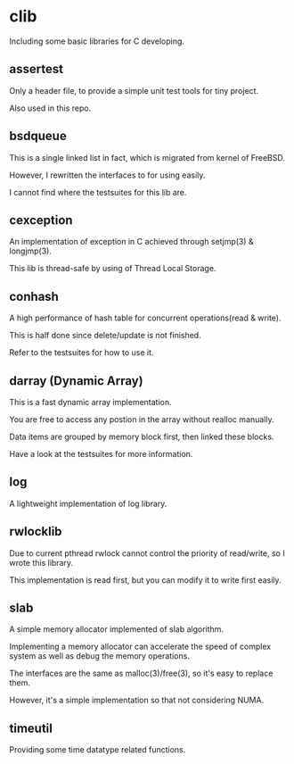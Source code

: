clib
====

Including some basic libraries for C developing.

assertest
---------
Only a header file, to provide a simple unit test tools for tiny project.

Also used in this repo.

bsdqueue
--------
This is a single linked list in fact, which is migrated from kernel of FreeBSD.

However, I rewritten the interfaces to for using easily.

I cannot find where the testsuites for this lib are.

cexception
----------
An implementation of exception in C achieved through setjmp(3) & longjmp(3).

This lib is thread-safe by using of Thread Local Storage.

conhash
-------
A high performance of hash table for concurrent operations(read & write).

This is half done since delete/update is not finished.

Refer to the testsuites for how to use it.

darray (Dynamic Array)
----------------------
This is a fast dynamic array implementation.

You are free to access any postion in the array without realloc manually.

Data items are grouped by memory block first, then linked these blocks.

Have a look at the testsuites for more information.

log
---
A lightweight implementation of log library.

rwlocklib
---------
Due to current pthread rwlock cannot control the priority of read/write, so I wrote this library.

This implementation is read first, but you can modify it to write first easily.

slab
----
A simple memory allocator implemented of slab algorithm.

Implementing a memory allocator can accelerate the speed of complex system as
well as debug the memory operations.

The interfaces are the same as malloc(3)/free(3), so it's easy to replace them.

However, it's a simple implementation so that not considering NUMA.

timeutil
--------
Providing some time datatype related functions.
